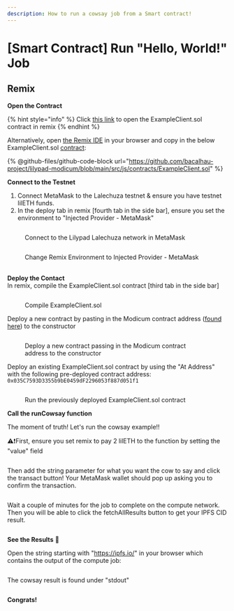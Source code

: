 ```yaml
---
description: How to run a cowsay job from a Smart contract!
---
```


# \[Smart Contract] Run "Hello, World!" Job

## Remix

**Open the Contract**

{% hint style="info" %}
Click [this link](https://remix.ethereum.org/bacalhau-project/lilypad-modicum/blob/main/src/js/contracts/ExampleClient.sol) to open the ExampleClient.sol contract in remix
{% endhint %}

Alternatively, open [the Remix IDE](https://remix.ethereum.org) in your browser and copy in the below ExampleClient.sol [contract](https://github.com/bacalhau-project/lilypad-modicum/blob/main/src/js/contracts/ExampleClient.sol):

{% @github-files/github-code-block url="https://github.com/bacalhau-project/lilypad-modicum/blob/main/src/js/contracts/ExampleClient.sol" %}

**Connect to the Testnet**

1. Connect MetaMask to the Lalechuza testnet & ensure you have testnet lilETH funds.
2. In the deploy tab in remix \[fourth tab in the side bar], ensure you set the environment to "Injected Provider - MetaMask"

<figure><img src="../../../../../.gitbook/assets/image (82).png" alt=""><figcaption><p>Connect to the Lilypad Lalechuza network in MetaMask</p></figcaption></figure>

<figure><img src="../../../../../.gitbook/assets/image (83).png" alt=""><figcaption><p>Change Remix Environment to Injected Provider - MetaMask</p></figcaption></figure>

\
**Deploy the Contact**\
In remix, compile the ExampleClient.sol contract \[third tab in the side bar]

<figure><img src="../../../../../.gitbook/assets/image (84).png" alt=""><figcaption><p>Compile ExampleClient.sol</p></figcaption></figure>

Deploy a new contract by pasting in the Modicum contract address ([found here](https://github.com/bacalhau-project/lilypad-modicum/blob/main/latest.txt)) to the constructor

<figure><img src="../../../../../.gitbook/assets/image (85).png" alt=""><figcaption><p>Deploy a new contract passing in the Modicum contract address to the constructor</p></figcaption></figure>

Deploy an existing ExampleClient.sol contract by using the "At Address" with the following pre-deployed contract address: `0x035C7593D3355b9bE0459dF2296053f887d051f1`

<figure><img src="../../../../../.gitbook/assets/image (89).png" alt=""><figcaption><p>Run the previously deployed ExampleClient.sol contract</p></figcaption></figure>

**Call the runCowsay function**

The moment of truth! Let's run the cowsay example!!

:warning::exclamation:First, ensure you set remix to pay 2 lilETH to the function by setting the "value" field

<figure><img src="../../../../../.gitbook/assets/image (93).png" alt=""><figcaption></figcaption></figure>

Then add the string parameter for what you want the cow to say and click the transact button! Your MetaMask wallet should pop up asking you to confirm the transaction.

<figure><img src="../../../../../.gitbook/assets/image (94).png" alt=""><figcaption></figcaption></figure>

Wait a couple of minutes for the job to complete on the compute network. Then you will be able to click the fetchAllResults button to get your IPFS CID result.

<figure><img src="../../../../../.gitbook/assets/image (95).png" alt=""><figcaption></figcaption></figure>

**See the Results** :cow2:

Open the string starting with "https://ipfs.io/" in your browser which contains the output of the compute job:

<figure><img src="../../../../../.gitbook/assets/image (96).png" alt=""><figcaption></figcaption></figure>

The cowsay result is found under "stdout"

<figure><img src="../../../../../.gitbook/assets/image (97).png" alt=""><figcaption></figcaption></figure>

**Congrats!**

<figure><img src="../../../../../.gitbook/assets/image (81).png" alt=""><figcaption></figcaption></figure>
